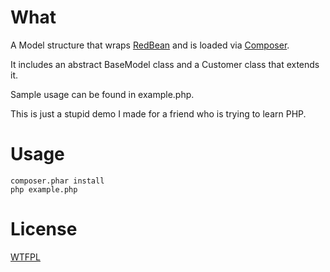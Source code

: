 # What

A Model structure that wraps [RedBean](http://redbeanphp.com/) and is loaded via [Composer](http://getcomposer.org/).

It includes an abstract BaseModel class and a Customer class that extends it.

Sample usage can be found in example.php.

This is just a stupid demo I made for a friend who is trying to learn PHP.

# Usage

    composer.phar install
    php example.php

# License

[WTFPL](http://en.wikipedia.org/wiki/WTFPL)